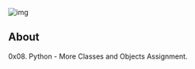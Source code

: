 ![img](https://assets.imaginablefutures.com/media/images/ALX_Logo.max-200x150.png)

## About

0x08. Python - More Classes and Objects Assignment.

